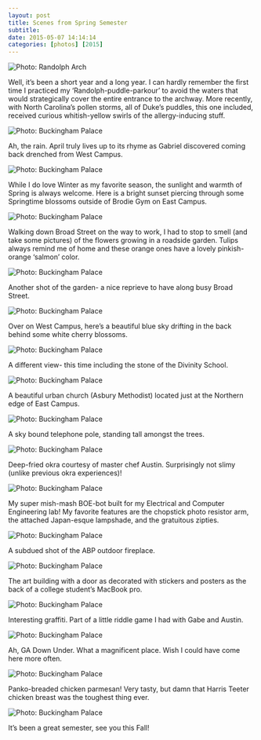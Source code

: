 ```yaml
---
layout: post
title: Scenes from Spring Semester
subtitle:
date: 2015-05-07 14:14:14
categories: [photos] [2015]
---
```


<img alt="Photo: Randolph Arch" src="http://brianmlin.com/Images/2015.05.07/randolpharch.jpg" style="max-width:630px;">

Well, it’s been a short year and a long year. I can hardly remember the first time I practiced my ‘Randolph-puddle-parkour’ to avoid the waters that would strategically cover the entire entrance to the archway. More recently, with North Carolina’s pollen storms, all of Duke’s puddles, this one included, received curious whitish-yellow swirls of the allergy-inducing stuff.

<img alt="Photo: Buckingham Palace" src="http://brianmlin.com/Images/2015.05.07/rainyneighborhoodfour.jpg" style="max-width:630px;">

Ah, the rain. April truly lives up to its rhyme as Gabriel discovered coming back drenched from West Campus.

<img alt="Photo: Buckingham Palace" src="http://brianmlin.com/Images/2015.05.07/sun.jpg" style="max-width:630px;">

While I do love Winter as my favorite season, the sunlight and warmth of Spring is always welcome. Here is a bright sunset piercing through some Springtime blossoms outside of Brodie Gym on East Campus.

<img alt="Photo: Buckingham Palace" src="http://brianmlin.com/Images/2015.05.07/orange.jpg" style="max-width:630px;">

Walking down Broad Street on the way to work, I had to stop to smell (and take some pictures) of the flowers growing in a roadside garden. Tulips always remind me of home and these orange ones have a lovely pinkish-orange ‘salmon’ color.

<img alt="Photo: Buckingham Palace" src="http://brianmlin.com/Images/2015.05.07/white.jpg" style="max-width:630px;">

Another shot of the garden- a nice reprieve to have along busy Broad Street.

<img alt="Photo: Buckingham Palace" src="http://brianmlin.com/Images/2015.05.07/cherry.jpg" style="max-width:630px;">

Over on West Campus, here’s a beautiful blue sky drifting in the back behind some white cherry blossoms.

<img alt="Photo: Buckingham Palace" src="http://brianmlin.com/Images/2015.05.07/stone.jpg" style="max-width:630px;">

A different view- this time including the stone of the Divinity School.

<img alt="Photo: Buckingham Palace" src="http://brianmlin.com/Images/2015.05.07/amc.jpg" style="max-width:630px;">

A beautiful urban church (Asbury Methodist) located just at the Northern edge of East Campus.

<img alt="Photo: Buckingham Palace" src="http://brianmlin.com/Images/2015.05.07/pole.jpg" style="max-width:630px;">

A sky bound telephone pole, standing tall amongst the trees.

<img alt="Photo: Buckingham Palace" src="http://brianmlin.com/Images/2015.05.07/okra.jpg" style="max-width:630px;">

Deep-fried okra courtesy of master chef Austin. Surprisingly not slimy (unlike previous okra experiences)!

<img alt="Photo: Buckingham Palace" src="http://brianmlin.com/Images/2015.05.07/bot.jpg" style="max-width:630px;">

My super mish-mash BOE-bot built for my Electrical and Computer Engineering lab! My favorite features are the chopstick photo resistor arm, the attached Japan-esque lampshade, and the gratuitous zipties.

<img alt="Photo: Buckingham Palace" src="http://brianmlin.com/Images/2015.05.07/abp.jpg" style="max-width:630px;">

A subdued shot of the ABP outdoor fireplace.

<img alt="Photo: Buckingham Palace" src="http://brianmlin.com/Images/2015.05.07/art.jpg" style="max-width:630px;">

The art building with a door as decorated with stickers and posters as the back of a college student’s MacBook pro.

<img alt="Photo: Buckingham Palace" src="http://brianmlin.com/Images/2015.05.07/reindeer.jpg" style="max-width:630px;">

Interesting graffiti. Part of a little riddle game I had with Gabe and Austin.

<img alt="Photo: Buckingham Palace" src="http://brianmlin.com/Images/2015.05.07/pool.jpg" style="max-width:630px;">

Ah, GA Down Under. What a magnificent place. Wish I could have come here more often.

<img alt="Photo: Buckingham Palace" src="http://brianmlin.com/Images/2015.05.07/panko.jpg" style="max-width:630px;">

Panko-breaded chicken parmesan! Very tasty, but damn that Harris Teeter chicken breast was the toughest thing ever.

<img alt="Photo: Buckingham Palace" src="http://brianmlin.com/Images/2015.05.07/face.jpg" style="max-width:630px;">

It’s been a great semester, see you this Fall!
